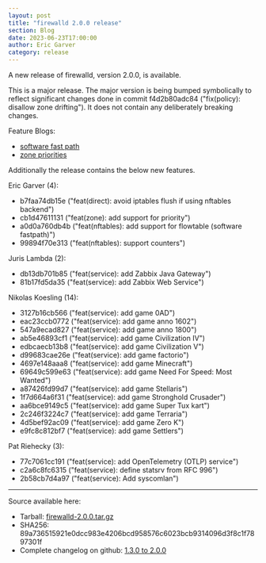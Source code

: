 ```yaml
---
layout: post
title: "firewalld 2.0.0 release"
section: Blog
date: 2023-06-23T17:00:00
author: Eric Garver
category: release
---
```


A new release of firewalld, version 2.0.0, is available.

This is a major release. The major version is being bumped symbolically
to reflect significant changes done in commit f4d2b80adc84
("fix(policy): disallow zone drifting"). It does not contain any
deliberately breaking changes.

Feature Blogs:

- [software fast path](https://firewalld.org/2023/05/nftables-flowtable)
- [zone priorities](https://firewalld.org/2023/04/zone-priorities)

Additionally the release contains the below new features.

Eric Garver (4):
- b7faa74db15e ("feat(direct): avoid iptables flush if using nftables backend")
- cb1d47611131 ("feat(zone): add support for priority")
- a0d0a760db4b ("feat(nftables): add support for flowtable (software fastpath)")
- 99894f70e313 ("feat(nftables): support counters")

Juris Lambda (2):
- db13db701b85 ("feat(service): add Zabbix Java Gateway")
- 81b17fd5da35 ("feat(service): add Zabbix Web Service")

Nikolas Koesling (14):
- 3127b16cb566 ("feat(service): add game 0AD")
- eac23ccb0772 ("feat(service): add game anno 1602")
- 547a9ecad827 ("feat(service): add game anno 1800")
- ab5e46893cf1 ("feat(service): add game Civilization IV")
- edbcaecb13b8 ("feat(service): add game Civilization V")
- d99683cae26e ("feat(service): add game factorio")
- 4697e148aaa8 ("feat(service): add game Minecraft")
- 69649c599e63 ("feat(service): add game Need For Speed: Most Wanted")
- a87426fd99d7 ("feat(service): add game Stellaris")
- 1f7d664a6f31 ("feat(service): add game Stronghold Crusader")
- aa6bce9149c5 ("feat(service): add game Super Tux kart")
- 2c246f3224c7 ("feat(service): add game Terraria")
- 4d5bef92ac09 ("feat(service): add game Zero K")
- e9fc8c812bf7 ("feat(service): add game Settlers")

Pat Riehecky (3):
- 77c7061cc191 ("feat(service): add OpenTelemetry (OTLP) service")
- c2a6c8fc6315 ("feat(service): define statsrv from RFC 996")
- 2b58cb7d4a97 ("feat(service): Add syscomlan")

-----

Source available here:

 * Tarball: [firewalld-2.0.0.tar.gz](https://github.com/firewalld/firewalld/releases/download/v2.0.0/firewalld-2.0.0.tar.gz)
 * SHA256: 89a736515921e0dcc983e4206bcd958576c6023bcb9314096d3f8c1f7897301f
 * Complete changelog on github: [1.3.0 to 2.0.0](https://github.com/firewalld/firewalld/compare/v1.3.0...v2.0.0)
